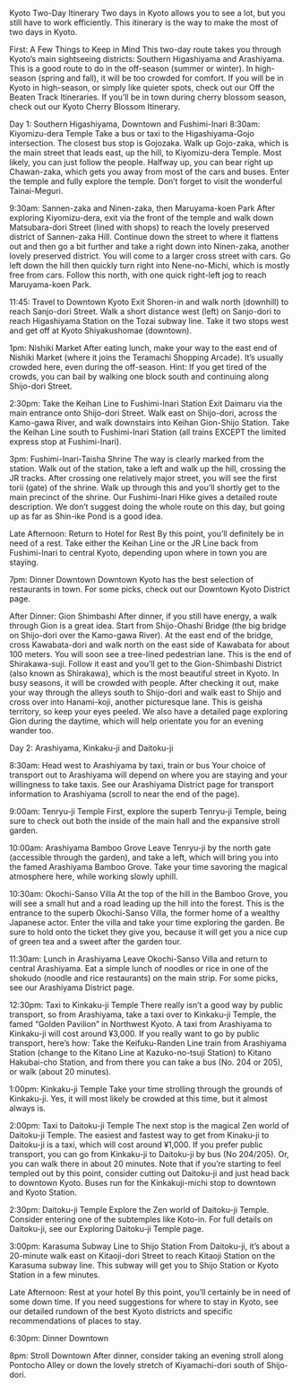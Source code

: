 Kyoto Two-Day Itinerary
Two days in Kyoto allows you to see a lot, but you still have to work efficiently. This itinerary is the way to make the most of two days in Kyoto.

First: A Few Things to Keep in Mind
This two-day route takes you through Kyoto’s main sightseeing districts: Southern Higashiyama and Arashiyama. This is a good route to do in the off-season (summer or winter). In high-season (spring and fall), it will be too crowded for comfort. If you will be in Kyoto in high-season, or simply like quieter spots, check out our Off the Beaten Track Itineraries. If you’ll be in town during cherry blossom season, check out our Kyoto Cherry Blossom Itinerary.

Day 1: Southern Higashiyama, Downtown and Fushimi-Inari
8:30am: Kiyomizu-dera Temple
Take a bus or taxi to the Higashiyama-Gojo intersection. The closest bus stop is Gojozaka. Walk up Gojo-zaka, which is the main street that leads east, up the hill, to Kiyomizu-dera Temple. Most likely, you can just follow the people. Halfway up, you can bear right up Chawan-zaka, which gets you away from most of the cars and buses. Enter the temple and fully explore the temple. Don’t forget to visit the wonderful Tainai-Meguri.

9:30am: Sannen-zaka and Ninen-zaka, then Maruyama-koen Park
After exploring Kiyomizu-dera, exit via the front of the temple and walk down Matsubara-dori Street (lined with shops) to reach the lovely preserved district of Sannen-zaka Hill. Continue down the street to where it flattens out and then go a bit further and take a right down into Ninen-zaka, another lovely preserved district. You will come to a larger cross street with cars. Go left down the hill then quickly turn right into Nene-no-Michi, which is mostly free from cars. Follow this north, with one quick right-left jog to reach Maruyama-koen Park.

11:45: Travel to Downtown Kyoto
Exit Shoren-in and walk north (downhill) to reach Sanjo-dori Street. Walk a short distance west (left) on Sanjo-dori to reach Higashiyama Station on the Tozai subway line. Take it two stops west and get off at Kyoto Shiyakushomae (downtown).

1pm: Nishiki Market
After eating lunch, make your way to the east end of Nishiki Market (where it joins the Teramachi Shopping Arcade). It’s usually crowded here, even during the off-season. Hint: If you get tired of the crowds, you can bail by walking one block south and continuing along Shijo-dori Street.

2:30pm: Take the Keihan Line to Fushimi-Inari Station
Exit Daimaru via the main entrance onto Shijo-dori Street. Walk east on Shijo-dori, across the Kamo-gawa River, and walk downstairs into Keihan Gion-Shijo Station. Take the Keihan Line south to Fushimi-Inari Station (all trains EXCEPT the limited express stop at Fushimi-Inari).

3pm: Fushimi-Inari-Taisha Shrine
The way is clearly marked from the station. Walk out of the station, take a left and walk up the hill, crossing the JR tracks. After crossing one relatively major street, you will see the first torii (gate) of the shrine. Walk up through this and you’ll shortly get to the main precinct of the shrine. Our Fushimi-Inari Hike gives a detailed route description. We don’t suggest doing the whole route on this day, but going up as far as Shin-ike Pond is a good idea.

Late Afternoon: Return to Hotel for Rest
By this point, you’ll definitely be in need of a rest. Take either the Keihan Line or the JR Line back from Fushimi-Inari to central Kyoto, depending upon where in town you are staying.

7pm: Dinner Downtown
Downtown Kyoto has the best selection of restaurants in town. For some picks, check out our Downtown Kyoto District page.

After Dinner: Gion Shimbashi
After dinner, if you still have energy, a walk through Gion is a great idea. Start from Shijo-Ohashi Bridge (the big bridge on Shijo-dori over the Kamo-gawa River). At the east end of the bridge, cross Kawabata-dori and walk north on the east side of Kawabata for about 100 meters. You will soon see a tree-lined pedestrian lane. This is the end of Shirakawa-suji. Follow it east and you’ll get to the Gion-Shimbashi District (also known as Shirakawa), which is the most beautiful street in Kyoto. In busy seasons, it will be crowded with people. After checking it out, make your way through the alleys south to Shijo-dori and walk east to Shijo and cross over into Hanami-koji, another picturesque lane. This is geisha territory, so keep your eyes peeled. We also have a detailed page exploring Gion during the daytime, which will help orientate you for an evening wander too.

Day 2: Arashiyama, Kinkaku-ji and Daitoku-ji

8:30am: Head west to Arashiyama by taxi, train or bus
Your choice of transport out to Arashiyama will depend on where you are staying and your willingness to take taxis. See our Arashiyama District page for transport information to Arashiyama (scroll to near the end of the page).

9:00am: Tenryu-ji Temple
First, explore the superb Tenryu-ji Temple, being sure to check out both the inside of the main hall and the expansive stroll garden.

10:00am: Arashiyama Bamboo Grove
Leave Tenryu-ji by the north gate (accessible through the garden), and take a left, which will bring you into the famed Arashiyama Bamboo Grove. Take your time savoring the magical atmosphere here, while working slowly uphill.

10:30am: Okochi-Sanso Villa
At the top of the hill in the Bamboo Grove, you will see a small hut and a road leading up the hill into the forest. This is the entrance to the superb Okochi-Sanso Villa, the former home of a wealthy Japanese actor. Enter the villa and take your time exploring the garden. Be sure to hold onto the ticket they give you, because it will get you a nice cup of green tea and a sweet after the garden tour.

11:30am: Lunch in Arashiyama
Leave Okochi-Sanso Villa and return to central Arashiyama. Eat a simple lunch of noodles or rice in one of the shokudo (noodle and rice restaurants) on the main strip. For some picks, see our Arashiyama District page.

12:30pm: Taxi to Kinkaku-ji Temple
There really isn’t a good way by public transport, so from Arashiyama, take a taxi over to Kinkaku-ji Temple, the famed “Golden Pavilion” in Northwest Kyoto. A taxi from Arashiyama to Kinkaku-ji will cost around ¥3,000. If you really want to go by public transport, here’s how: Take the Keifuku-Randen Line train from Arashiyama Station (change to the Kitano Line at Kazuko-no-tsuji Station) to Kitano Hakubai-cho Station, and from there you can take a bus (No. 204 or 205), or walk (about 20 minutes).

1:00pm: Kinkaku-ji Temple
Take your time strolling through the grounds of Kinkaku-ji. Yes, it will most likely be crowded at this time, but it almost always is.

2:00pm: Taxi to Daitoku-ji Temple
The next stop is the magical Zen world of Daitoku-ji Temple. The easiest and fastest way to get from Kinaku-ji to Daitoku-ji is a taxi, which will cost around ¥1,000. If you prefer public transport, you can go from Kinkaku-ji to Daitoku-ji by bus (No 204/205). Or, you can walk there in about 20 minutes. Note that if you’re starting to feel templed out by this point, consider cutting out Daitoku-ji and just head back to downtown Kyoto. Buses run for the Kinkakuji-michi stop to downtown and Kyoto Station.

2:30pm: Daitoku-ji Temple
Explore the Zen world of Daitoku-ji Temple. Consider entering one of the subtemples like Koto-in. For full details on Daitoku-ji, see our Exploring Daitoku-ji Temple page.

3:00pm: Karasuma Subway Line to Shijo Station
From Daitoku-ji, it’s about a 20-minute walk east on Kitaoji-dori Street to reach Kitaoji Station on the Karasuma subway line. This subway will get you to Shijo Station or Kyoto Station in a few minutes.

Late Afternoon: Rest at your hotel
By this point, you’ll certainly be in need of some down time. If you need suggestions for where to stay in Kyoto, see our detailed rundown of the best Kyoto districts and specific recommendations of places to stay.

6:30pm: Dinner Downtown

8pm: Stroll Downtown
After dinner, consider taking an evening stroll along Pontocho Alley or down the lovely stretch of Kiyamachi-dori south of Shijo-dori.